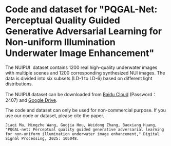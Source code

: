 # Code and dataset for "PQGAL-Net: Perceptual Quality Guided Generative Adversarial Learning for Non-uniform Illumination Underwater Image Enhancement"

   The NUIPUI  dataset contains 1200 real high-quality underwater images with multiple scenes and 1200 corresponding synthesized NUI images.  The data is divided into six subsets (LD-1 to LD-6) based on different light distributions.
   
   The NUIPUI dataset can be downloaded from [Baidu Cloud](https://pan.baidu.com/s/1JZiDrZJoaQV0B1YUU60Frw) (Password：2407) and [Google Drive](https://drive.google.com/file/d/1hTaHM8_pIMhtocXoCAXiRregVOsEYiGT/view?usp=drive_link).

   The code and dataset can only be used for non-commercial purpose. If you use our code or dataset, please cite the paper.

    Jiaqi Ma, Mingzhe Wang, Guojia Hou, Weidong Zhang, Baoxiang Huang, "PQGAL-net: Perceptual quality guided generative adversarial learning for non-uniform illumination underwater image enhancement," Digital Signal Processing, 2025: 105048.
   
  
  
  

  
